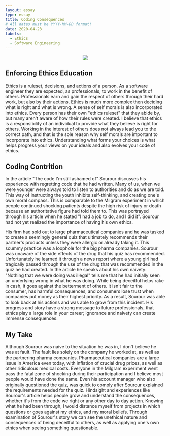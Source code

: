 ```yaml
---
layout: essay
type: essay
title: Coding Consequences
# All dates must be YYYY-MM-DD format!
date: 2020-04-23
labels:
  - Ethics
  - Software Engineering
---
```

<p align="center"><img class="ui medium right floated rounded image" src="../images/codingStandard.jpg"></p>

## Enforcing Ethics Education
  Ethics is a ruleset, decisions, and actions of a person. As a software engineer they are expected, as professionals, to work in the benefit of others.
  Professionals earn and gain the respect of others through their hard work, but also by their actions. Ethics is much more complex
  then deciding what is right and what is wrong. A sense of self morals is also incorporated into ethics. Every person has their own
  "ethics ruleset" that they abide by, but many aren't aware of how their rules were created. I believe that ethics is a responsibility
  of an individual to provide what they believe is right for others. Working in the interest of others does not always lead you to the correct 
  path, and that is the sole reason why self morals are important to incorporate into ethics. Understanding what forms your choices is 
  what helps progress your views on your ideals and also evolves your code of ethics.
  
## Coding Contrition
  In the article "The code I'm still ashamed of" Sourour discusses his experience with regretting code that he had written.
  Many of us, when we were younger were always told to listen to authorities and do as we are told. This way of instructing the youth
  inhibits self-thinking, and creating one's own moral compass. This is comparable to the Milgram experiment in which people continued
  shocking patients despite the high risk of injury or death because an authoritative figure had told them to. This was portrayed 
  through his article when he stated "I had a job to do, and I did it". Sourour had not yet realized the importance of having his own
  ethics.
  
  <p></p>
  
  His firm had sold out to large pharmaceutical companies and he was tasked to create a seemingly general quiz that ultimately recommends
  their partner's products unless they were allergic or already taking it. This scummy practice was a loophole for the big pharma 
  companies. Sourour was unaware of the side effects of the drug that his quiz has recommended. Unfortunately he learned it through
  a news report where a young girl had tragically passed through the use of the drug that was recommended in the quiz he had created. 
  In the article he speaks about his own naivety: "Nothing that we were doing was illegal" tells me that he had initially seen
  an underlying wrong in what he was doing. While being deceitful helps rake in cash, it goes against the betterment of others.
  It isn't fair to the consumer, has harmful consequences, and consumers lose trust when companies put money as their highest priority.
  As a result, Sourour was able to look back at his actions and was able to grow from this incident. His progress and story 
  have a strong message to future professionals, that ethics play a large role in your career; ignorance and naivety can create 
  immense consequences.
  
## My Take

Although Sourour was naive to the situation he was in, I don't believe he was at fault. The fault lies solely on the company 
he worked at, as well as the partnering pharma companies. Pharmaceutical companies are a large issue in America even today, 
with inflation of crucial drug prices, as well as other ridiculous medical costs. Everyone in the Milgram experiment went pass
the fatal zone of shocking during their participation and I believe most people would have done the same. Even his account 
manager who also originally questioned the quiz, was quick to comply after Sourour explained the requirements
needed for the quiz. Hindsight and experiences like Sourour's article helps people grow and understand the consequences, 
whether it's from the code we right or any other day to day action. Knowing what he had been through, I would distance myself
from projects in which questions or goes against my ethics, and my moral beliefs.
Through examination of Sourour's story we can see the unethical nature and consequences of being deceitful to others, as well as applying one's
own ethics when seeing something questionable.